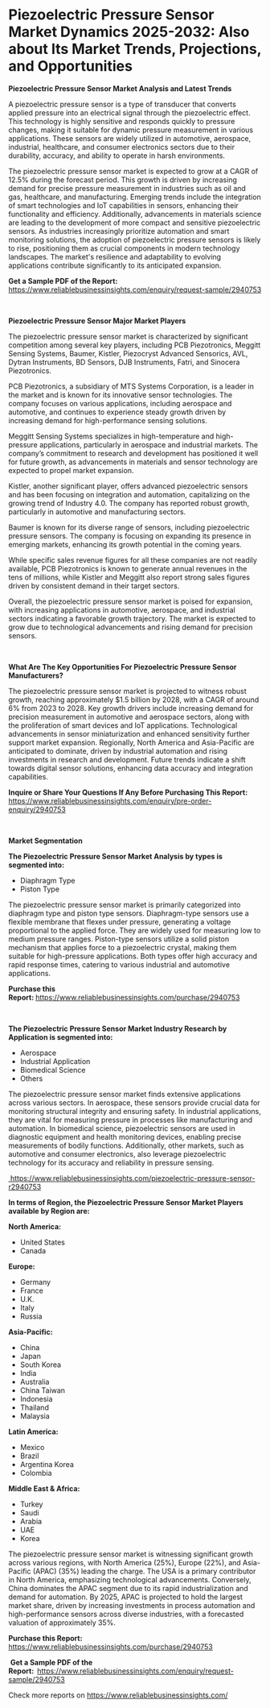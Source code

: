 <p><h1>Piezoelectric Pressure Sensor Market Dynamics 2025-2032: Also about Its Market Trends, Projections, and Opportunities</h1></p><p><strong>Piezoelectric Pressure Sensor Market Analysis and Latest Trends</strong></p>
<p><p>A piezoelectric pressure sensor is a type of transducer that converts applied pressure into an electrical signal through the piezoelectric effect. This technology is highly sensitive and responds quickly to pressure changes, making it suitable for dynamic pressure measurement in various applications. These sensors are widely utilized in automotive, aerospace, industrial, healthcare, and consumer electronics sectors due to their durability, accuracy, and ability to operate in harsh environments.</p><p>The piezoelectric pressure sensor market is expected to grow at a CAGR of 12.5% during the forecast period. This growth is driven by increasing demand for precise pressure measurement in industries such as oil and gas, healthcare, and manufacturing. Emerging trends include the integration of smart technologies and IoT capabilities in sensors, enhancing their functionality and efficiency. Additionally, advancements in materials science are leading to the development of more compact and sensitive piezoelectric sensors. As industries increasingly prioritize automation and smart monitoring solutions, the adoption of piezoelectric pressure sensors is likely to rise, positioning them as crucial components in modern technology landscapes. The market's resilience and adaptability to evolving applications contribute significantly to its anticipated expansion.</p></p>
<p><strong>Get a Sample PDF of the Report:&nbsp;</strong> <a href="https://www.reliablebusinessinsights.com/enquiry/request-sample/2940753?utm_campaign=2629&utm_medium=2&utm_source=Github&utm_content=ia&utm_term=15032025&utm_id=piezoelectric-pressure-sensor">https://www.reliablebusinessinsights.com/enquiry/request-sample/2940753</a></p>
<p>&nbsp;</p>
<p><strong>Piezoelectric Pressure Sensor Major Market Players</strong></p>
<p><p>The piezoelectric pressure sensor market is characterized by significant competition among several key players, including PCB Piezotronics, Meggitt Sensing Systems, Baumer, Kistler, Piezocryst Advanced Sensorics, AVL, Dytran Instruments, BD Sensors, DJB Instruments, Fatri, and Sinocera Piezotronics. </p><p>PCB Piezotronics, a subsidiary of MTS Systems Corporation, is a leader in the market and is known for its innovative sensor technologies. The company focuses on various applications, including aerospace and automotive, and continues to experience steady growth driven by increasing demand for high-performance sensing solutions.</p><p>Meggitt Sensing Systems specializes in high-temperature and high-pressure applications, particularly in aerospace and industrial markets. The company’s commitment to research and development has positioned it well for future growth, as advancements in materials and sensor technology are expected to propel market expansion.</p><p>Kistler, another significant player, offers advanced piezoelectric sensors and has been focusing on integration and automation, capitalizing on the growing trend of Industry 4.0. The company has reported robust growth, particularly in automotive and manufacturing sectors.</p><p>Baumer is known for its diverse range of sensors, including piezoelectric pressure sensors. The company is focusing on expanding its presence in emerging markets, enhancing its growth potential in the coming years.</p><p>While specific sales revenue figures for all these companies are not readily available, PCB Piezotronics is known to generate annual revenues in the tens of millions, while Kistler and Meggitt also report strong sales figures driven by consistent demand in their target sectors. </p><p>Overall, the piezoelectric pressure sensor market is poised for expansion, with increasing applications in automotive, aerospace, and industrial sectors indicating a favorable growth trajectory. The market is expected to grow due to technological advancements and rising demand for precision sensors.</p></p>
<p>&nbsp;</p>
<p><strong>What Are The Key Opportunities For Piezoelectric Pressure Sensor Manufacturers?</strong></p>
<p><p>The piezoelectric pressure sensor market is projected to witness robust growth, reaching approximately $1.5 billion by 2028, with a CAGR of around 6% from 2023 to 2028. Key growth drivers include increasing demand for precision measurement in automotive and aerospace sectors, along with the proliferation of smart devices and IoT applications. Technological advancements in sensor miniaturization and enhanced sensitivity further support market expansion. Regionally, North America and Asia-Pacific are anticipated to dominate, driven by industrial automation and rising investments in research and development. Future trends indicate a shift towards digital sensor solutions, enhancing data accuracy and integration capabilities.</p></p>
<p><strong>Inquire or Share Your Questions If Any Before Purchasing This Report:</strong> <a href="https://www.reliablebusinessinsights.com/enquiry/pre-order-enquiry/2940753?utm_campaign=2629&utm_medium=2&utm_source=Github&utm_content=ia&utm_term=15032025&utm_id=piezoelectric-pressure-sensor">https://www.reliablebusinessinsights.com/enquiry/pre-order-enquiry/2940753</a></p>
<p>&nbsp;</p>
<p><strong>Market Segmentation</strong></p>
<p><strong>The Piezoelectric Pressure Sensor Market Analysis by types is segmented into:</strong></p>
<p><ul><li>Diaphragm Type</li><li>Piston Type</li></ul></p>
<p><p>The piezoelectric pressure sensor market is primarily categorized into diaphragm type and piston type sensors. Diaphragm-type sensors use a flexible membrane that flexes under pressure, generating a voltage proportional to the applied force. They are widely used for measuring low to medium pressure ranges. Piston-type sensors utilize a solid piston mechanism that applies force to a piezoelectric crystal, making them suitable for high-pressure applications. Both types offer high accuracy and rapid response times, catering to various industrial and automotive applications.</p></p>
<p><strong>Purchase this Report:&nbsp;</strong><a href="https://www.reliablebusinessinsights.com/purchase/2940753?utm_campaign=2629&utm_medium=2&utm_source=Github&utm_content=ia&utm_term=15032025&utm_id=piezoelectric-pressure-sensor">https://www.reliablebusinessinsights.com/purchase/2940753</a></p>
<p>&nbsp;</p>
<p><strong>The Piezoelectric Pressure Sensor Market Industry Research by Application is segmented into:</strong></p>
<p><ul><li>Aerospace</li><li>Industrial Application</li><li>Biomedical Science</li><li>Others</li></ul></p>
<p><p>The piezoelectric pressure sensor market finds extensive applications across various sectors. In aerospace, these sensors provide crucial data for monitoring structural integrity and ensuring safety. In industrial applications, they are vital for measuring pressure in processes like manufacturing and automation. In biomedical science, piezoelectric sensors are used in diagnostic equipment and health monitoring devices, enabling precise measurements of bodily functions. Additionally, other markets, such as automotive and consumer electronics, also leverage piezoelectric technology for its accuracy and reliability in pressure sensing.</p></p>
<p><a href="https://www.reliablebusinessinsights.com/piezoelectric-pressure-sensor-r2940753?utm_campaign=2629&utm_medium=2&utm_source=Github&utm_content=ia&utm_term=15032025&utm_id=piezoelectric-pressure-sensor">&nbsp;https://www.reliablebusinessinsights.com/piezoelectric-pressure-sensor-r2940753</a></p>
<p><strong>In terms of Region, the Piezoelectric Pressure Sensor Market Players available by Region are:</strong></p>
<p>
    <p> <strong> North America: </strong>
        <ul>
            <li>United States</li>
            <li>Canada</li>
        </ul>
        </p> 
    <p> <strong> Europe: </strong>
        <ul>
            <li>Germany</li>
            <li>France</li>
            <li>U.K.</li>
            <li>Italy</li>
            <li>Russia</li>
        </ul>
        </p> 
    <p> <strong> Asia-Pacific: </strong>
        <ul>
            <li>China</li>
            <li>Japan</li>
            <li>South Korea</li>
            <li>India</li>
            <li>Australia</li>
            <li>China Taiwan</li>
            <li>Indonesia</li>
            <li>Thailand</li>
            <li>Malaysia</li>
        </ul>
        </p> 
    <p> <strong> Latin America: </strong>
        <ul>
            <li>Mexico</li>
            <li>Brazil</li>
            <li>Argentina Korea</li>
            <li>Colombia</li>
        </ul>
        </p> 
    <p> <strong> Middle East & Africa: </strong>
        <ul>
            <li>Turkey</li>
            <li>Saudi</li>
            <li>Arabia</li>
            <li>UAE</li>
            <li>Korea</li>
        </ul>
    </p>
    </p>
<p><p>The piezoelectric pressure sensor market is witnessing significant growth across various regions, with North America (25%), Europe (22%), and Asia-Pacific (APAC) (35%) leading the charge. The USA is a primary contributor in North America, emphasizing technological advancements. Conversely, China dominates the APAC segment due to its rapid industrialization and demand for automation. By 2025, APAC is projected to hold the largest market share, driven by increasing investments in process automation and high-performance sensors across diverse industries, with a forecasted valuation of approximately 35%.</p></p>
<p><strong>Purchase this Report: </strong><a href="https://www.reliablebusinessinsights.com/purchase/2940753?utm_campaign=2629&utm_medium=2&utm_source=Github&utm_content=ia&utm_term=15032025&utm_id=piezoelectric-pressure-sensor">https://www.reliablebusinessinsights.com/purchase/2940753</a></p>
<p>&nbsp;<strong>Get a Sample PDF of the Report:&nbsp;&nbsp;</strong><a href="https://www.reliablebusinessinsights.com/enquiry/request-sample/2940753?utm_campaign=2629&utm_medium=2&utm_source=Github&utm_content=ia&utm_term=15032025&utm_id=piezoelectric-pressure-sensor">https://www.reliablebusinessinsights.com/enquiry/request-sample/2940753</a></p>
<p><strong></strong></p>
<p>Check more reports on <a href="https://www.reliablebusinessinsights.com/?utm_campaign=2629&utm_medium=2&utm_source=Github&utm_content=ia&utm_term=15032025&utm_id=piezoelectric-pressure-sensor">https://www.reliablebusinessinsights.com/</a></p>